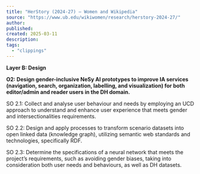 ```yaml
---
title: "HerStory (2024-27) – Women and Wikipedia"
source: "https://www.ub.edu/wikiwomen/research/herstory-2024-27/"
author:
published:
created: 2025-03-11
description:
tags:
  - "clippings"
---
```

**Layer B: Design**

**O2: Design gender-inclusive NeSy AI prototypes to improve IA services (navigation, search, organization, labelling, and visualization) for both editor/admin and reader users in the DH domain.**

SO 2.1: Collect and analyse user behaviour and needs by employing an UCD approach to understand and enhance user experience that meets gender and intersectionalities requirements.

SO 2.2: Design and apply processes to transform scenario datasets into open linked data (knowledge graph), utilizing semantic web standards and technologies, specifically RDF.

SO 2.3: Determine the specifications of a neural network that meets the project’s requirements, such as avoiding gender biases, taking into consideration both user needs and behaviours, as well as DH datasets.